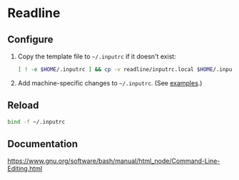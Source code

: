 # Readline

## Configure

 1. Copy the template file to `~/.inputrc` if it doesn't exist:

    ```sh
    [ ! -e $HOME/.inputrc ] && cp -v readline/inputrc.local $HOME/.inputrc
    ```

 1. Add machine-specific changes to `~/.inputrc`.
    (See [examples](local_examples).)

## Reload

```sh
bind -f ~/.inputrc
```

## Documentation

https://www.gnu.org/software/bash/manual/html_node/Command-Line-Editing.html
